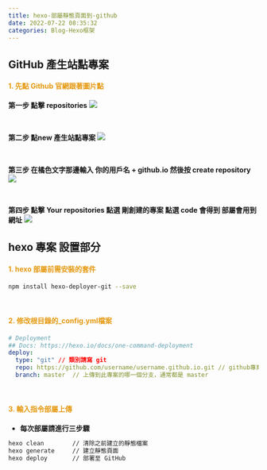 ```yaml
---
title: hexo-部屬靜態頁面到-github
date: 2022-07-22 08:35:32
categories: Blog-Hexo框架
---
```


## GitHub 產生站點專案

#### <font color='e59911'>1. 先點 Github 官網跟著圖片點</font>

**第一步 點擊 repositories**
![](/2022/07/22/hexo-deploy-github/github1.png)

<br>

**第二步 點new 產生站點專案**
![](/2022/07/22/hexo-deploy-github/github2.png)

<br>

**第三步 在橘色文字那邊輸入 你的用戶名 + github.io 然後按 create repository**
![](/2022/07/22/hexo-deploy-github/github3.png)

<br>

**第四步 點擊 Your repositories 點選 剛創建的專案 點選 code 會得到 部屬會用到網址**
![](/2022/07/22/hexo-deploy-github/github4.png)

## hexo 專案 設置部分

#### <font color='e59911'>1. hexo 部屬前需安裝的套件</font>
```bash
npm install hexo-deployer-git --save
```

<br>

#### <font color='e59911'>2. 修改根目錄的_config.yml檔案</font>
```yml
# Deployment
## Docs: https://hexo.io/docs/one-command-deployment
deploy:
  type: "git" // 類別請寫 git
  repo: https://github.com/username/username.github.io.git // github專案位置
  branch: master  // 上傳到此專案的哪一個分支，通常都是 master 
```

<br>

#### <font color='e59911'>3. 輸入指令部屬上傳</font>

+ **每次部屬請進行三步驟**
```bash
hexo clean        // 清除之前建立的靜態檔案
hexo generate     // 建立靜態頁面
hexo deploy       // 部署至 GitHub
```